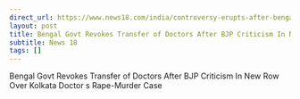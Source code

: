 ```yaml
---
direct_url: https://www.news18.com/india/controversy-erupts-after-bengal-government-transfers-doctors-professors-amid-kolkata-rape-murder-protests-9018436.html
layout: post
title: Bengal Govt Revokes Transfer of Doctors After BJP Criticism In New Row Over Kolkata Doctor s Rape-Murder Case
subtitle: News 18
tags: []
---
```


Bengal Govt Revokes Transfer of Doctors After BJP Criticism In New Row Over Kolkata Doctor s Rape-Murder Case
